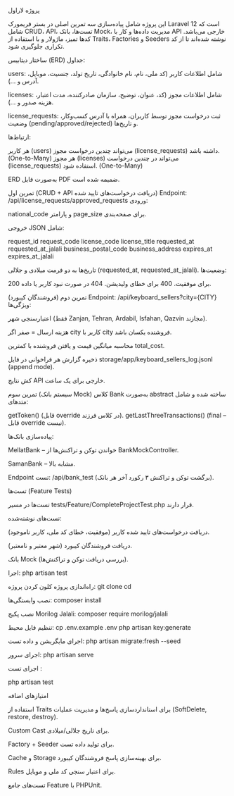 پروژه لاراول 



این پروژه شامل پیاده‌سازی سه تمرین اصلی در بستر فریمورک Laravel 12 است که شامل CRUD، API، تست‌ها، بانک Mock، مدیریت داده‌ها و کار با API خارجی می‌باشد. کدها تمیز، ماژولار و با استفاده از Traits، Factories و Seeders نوشته شده‌اند تا از کد تکراری جلوگیری شود.
  



ساختار دیتابیس (ERD)
جداول:

users: شامل اطلاعات کاربر (کد ملی، نام، نام خانوادگی، تاریخ تولد، جنسیت، موبایل، آدرس و ...).


licenses: شامل اطلاعات مجوز (کد، عنوان، توضیح، سازمان صادرکننده، مدت اعتبار، هزینه صدور و ...).


license_requests: ثبت درخواست مجوز توسط کاربران، همراه با آدرس کسب‌وکار، وضعیت (pending/approved/rejected) و تاریخ‌ها.




ارتباط‌ها:

هر کاربر (users) می‌تواند چندین درخواست مجوز (license_requests) داشته باشد. (One-to-Many)
هر مجوز (licenses) می‌تواند در چندین درخواست (license_requests) استفاده شود. (One-to-Many)

ERD به‌صورت فایل PDF ضمیمه شده است.




تمرین اول (CRUD + API دریافت درخواست‌های تایید شده)
Endpoint: /api/license_requests/approved_requests
ورودی:

national_code و پارامتر page_size برای صفحه‌بندی.

خروجی JSON شامل:

request_id
request_code
license_code
license_title
requested_at
requested_at_jalali
business_postal_code
business_address
expires_at
expires_at_jalali

تاریخ‌ها به دو فرمت میلادی و جلالی (requested_at, requested_at_jalali).
وضعیت‌ها:

200 برای موفقیت.
400 برای خطای ولیدیشن.
404 در صورت نبود کاربر یا داده.

تمرین دوم (فروشندگان کیبورد)
Endpoint: /api/keyboard_sellers?city={CITY}
ویژگی‌ها:

اعتبارسنجی شهر (فقط Zanjan, Tehran, Ardabil, Isfahan, Qazvin مجازند).


هزینه ارسال = صفر اگر city کاربر با city فروشنده یکسان باشد.


محاسبه میانگین قیمت و یافتن فروشنده با کمترین total_cost.


ذخیره گزارش هر فراخوانی در فایل storage/app/keyboard_sellers_log.jsonl (append mode).


کش نتایج API خارجی برای یک ساعت.





تمرین سوم (سیستم بانک Mock)
کلاس Bank به‌صورت abstract ساخته شده و شامل متدهای:

getToken() (قابل override در کلاس فرزند).
getLastThreeTransactions() (final – قابل override نیست).


پیاده‌سازی بانک‌ها:

MellatBank – خواندن توکن و تراکنش‌ها از BankMockController.


SamanBank – مشابه بالا.


Endpoint تست: /api/bank_test (برگشت توکن و تراکنش ۳ رکورد آخر هر بانک).



تست‌ها (Feature Tests)


تست‌ها در مسیر tests/Feature/CompleteProjectTest.php قرار دارند.


تست‌های نوشته‌شده:

دریافت درخواست‌های تایید شده کاربر (موفقیت، خطای کد ملی، کاربر ناموجود).


دریافت فروشندگان کیبورد (شهر معتبر و نامعتبر).


بانک Mock (بررسی دریافت توکن و تراکنش‌ها).


اجرا:
php artisan test

راه‌اندازی پروژه
کلون کردن پروژه:
git clone <repo-url>
cd <project>


نصب وابستگی‌ها:
composer install


نصب پکیج Morilog Jalali:
composer require morilog/jalali


تنظیم فایل محیط:
cp .env.example .env
php artisan key:generate


اجرای مایگریشن و داده تست:
php artisan migrate:fresh --seed


اجرای سرور:
php artisan serve


اجرای تست :

php artisan test 

امتیازهای اضافه

استفاده از Traits برای استانداردسازی پاسخ‌ها و مدیریت عملیات (SoftDelete, restore, destroy).

Custom Cast برای تاریخ جلالی/میلادی.

Factory + Seeder برای تولید داده تست.

Cache و Storage برای بهینه‌سازی پاسخ فروشندگان کیبورد.

Rules  برای اعتبار سنجی کد ملی و موبایل.

تست‌های جامع Feature با PHPUnit.
